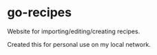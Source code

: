 # go-recipes

Website for importing/editing/creating recipes.

Created this for personal use on my local network.
